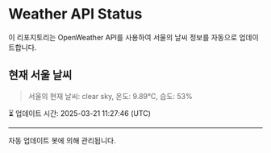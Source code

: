 
# Weather API Status

이 리포지토리는 OpenWeather API를 사용하여 서울의 날씨 정보를 자동으로 업데이트합니다.

## 현재 서울 날씨
> 서울의 현재 날씨: clear sky, 온도: 9.89°C, 습도: 53%

⏳ 업데이트 시간: 2025-03-21 11:27:46 (UTC)

---
자동 업데이트 봇에 의해 관리됩니다.
